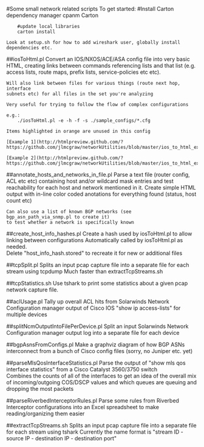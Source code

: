 #Some small network related scripts
	To get started:
		#Install Carton dependency manager
		cpanm Carton

		#update local libraries
		carton install    

	Look at setup.sh for how to add wireshark user, globally install 
	dependencies etc.

##iosToHtml.pl
	Convert an IOS/NXOS/ACE/ASA config file into very basic HTML, creating links 
	between commands referencing lists and that list (e.g. access lists, 
	route maps, prefix lists, service-policies etc etc).
	
	Will also link between files for various things (route next hop, interface
	subnets etc) for all files in the set you're analyzing

	Very useful for trying to follow the flow of complex configurations

	e.g.:
		./iosToHtml.pl -e -h -f -s ./sample_configs/*.cfg
		
	Items highlighted in orange are unused in this config
	
	[Example 1](http://htmlpreview.github.com/?https://github.com/jlmcgraw/networkUtilities/blob/master/ios_to_html_examp;es/html_test_case_1.cfg.html)
	
	[Example 2](http://htmlpreview.github.com/?https://github.com/jlmcgraw/networkUtilities/blob/master/ios_to_html_examp;es/html_test_case_10.cfg.html)

##annotate_hosts_and_networks_in_file.pl
	Parse a text file (router config, ACL etc etc) containing host and/or 
	wildcard mask entries and test reachability for each host and network 
	mentioned in it.  Create simple HTML output with in-line color coded 
	anotations for everything found (status, host count etc)

	Can also use a list of known BGP networks (see bgp_asn_path_via_snmp.pl to create it) 
	to test whether a network is specifically known 

##create_host_info_hashes.pl
	Create a hash used by iosToHtml.pl to allow linking between configurations
	Automatically called by iosToHtml.pl as needed.  
	Delete "host_info_hash.stored" to recreate it for new or additional files

##tcpSplit.pl
	Splits an input pcap capture file into a separate file for each stream using
	tcpdump
	Much faster than extractTcpStreams.sh

##tcpStatistics.sh
	Use tshark to print some statistics about a given pcap network capture file.
	
##aclUsage.pl
	Tally up overall ACL hits from Solarwinds Network Configuration manager 
	output of Cisco IOS "show ip access-lists" for multiple devices

##splitNcmOutputIntoFilePerDevice.pl
	Split an input Solarwinds Network Configuration manager output log into a 
	separate file for each device
        
##bgpAsnsFromConfigs.pl
	Make a graphviz diagram of how BGP ASNs interconnect from a bunch of Cisco 
	config files (sorry, no Juniper etc. yet)

##parseMlsQosInterfaceStatistics.pl
	Parse the output of "show mls qos interface statistics" from a Cisco Catalyst
	 3560/3750 switch	
	Combines the counts of all of the interfaces to get an idea of the overall
	 mix of incoming/outgoing COS/DSCP values and which queues are queuing and 
   	 dropping the most packets

##parseRiverbedInterceptorRules.pl
	Parse some rules from Riverbed Interceptor configurations into an Excel 
	spreadsheet to make reading/organizing them easier


##extractTcpStreams.sh
	Splits an input pcap capture file into a separate file for each stream using tshark
	Currently the name format is "stream ID - source IP - destination IP - destination port"

